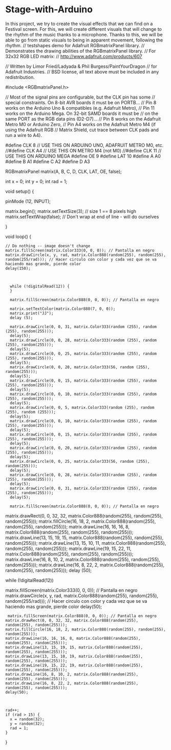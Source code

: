 # Stage-with-Arduino
In this project, we try to create the visual effects that we can find on a Festival screen.  For this, we will create different visuals that will change to the rhythm of the music thanks to a microphone. Thanks to this, we will be able to go from static visuals to being in apparent movement, following the rhythm.
// testshapes demo for Adafruit RGBmatrixPanel library.
// Demonstrates the drawing abilities of the RGBmatrixPanel library.
// For 32x32 RGB LED matrix:
// http://www.adafruit.com/products/607

// Written by Limor Fried/Ladyada & Phil Burgess/PaintYourDragon
// for Adafruit Industries.
// BSD license, all text above must be included in any redistribution.

#include <RGBmatrixPanel.h>


// Most of the signal pins are configurable, but the CLK pin has some
// special constraints.  On 8-bit AVR boards it must be on PORTB...
// Pin 8 works on the Arduino Uno & compatibles (e.g. Adafruit Metro),
// Pin 11 works on the Arduino Mega.  On 32-bit SAMD boards it must be
// on the same PORT as the RGB data pins (D2-D7)...
// Pin 8 works on the Adafruit Metro M0 or Arduino Zero,
// Pin A4 works on the Adafruit Metro M4 (if using the Adafruit RGB
// Matrix Shield, cut trace between CLK pads and run a wire to A4).

#define CLK  8   // USE THIS ON ARDUINO UNO, ADAFRUIT METRO M0, etc.
//#define CLK A4 // USE THIS ON METRO M4 (not M0)
//#define CLK 11 // USE THIS ON ARDUINO MEGA
#define OE   9
#define LAT 10
#define A   A0
#define B   A1
#define C   A2
#define D   A3

RGBmatrixPanel matrix(A, B, C, D, CLK, LAT, OE, false);

int x = 0;
int y = 0;
int rad = 1;

void setup() {

  pinMode (12, INPUT);

  matrix.begin();
  matrix.setTextSize(3);     // size 1 == 8 pixels high
  matrix.setTextWrap(false); // Don't wrap at end of line - will do ourselves
 
}

void loop() {

    // Do nothing -- image doesn't change
    matrix.fillScreen(matrix.Color333(0, 0, 0)); // Pantalla en negro
    matrix.drawCircle(x, y, rad, matrix.Color888(random(255), random(255), random(255/rad))); // Hacer circulo con color y cada vez que se va haciendo mas grande, pierde color
    delay(150);
    


      while (!digitalRead(12)) {
      }
    
      matrix.fillScreen(matrix.Color888(0, 0, 0)); // Pantalla en negro
    
      matrix.setTextColor(matrix.Color888(7, 0, 0));
      matrix.print("JJ");
      delay (5);
    
      matrix.drawCircle(0, 0, 31, matrix.Color333(random (255), random (255), random(255)));
      delay(5);
      matrix.drawCircle(0, 0, 28, matrix.Color333(random (255), random (255), random(255)));
      delay(5);
      matrix.drawCircle(0, 0, 25, matrix.Color333(random (255), random (255), random(255)));
      delay(5);
      matrix.drawCircle(0, 0, 20, matrix.Color333(56, random (255), random(255)));
      delay(5);
      matrix.drawCircle(0, 0, 15, matrix.Color333(random (255), random (255), random(255)));
      delay(5);
      matrix.drawCircle(0, 0, 10, matrix.Color333(random (255), random (255), random(255)));
      delay(5);
      matrix.drawCircle(0, 0, 5, matrix.Color333(random (255), random (255), random (255)));
      delay(5);
      matrix.drawCircle(0, 0, 10, matrix.Color333(random (255), random (255), random(255)));
      delay(5);
      matrix.drawCircle(0, 0, 15, matrix.Color333(random (255), random (255), random(255)));
      delay(5);
      matrix.drawCircle(0, 0, 20, matrix.Color333(random (255), random (255), random(255)));
      delay(5);
      matrix.drawCircle(0, 0, 25, matrix.Color333(56, random (255), random(255)));
      delay(5);
      matrix.drawCircle(0, 0, 28, matrix.Color333(random (255), random (255), random(255)));
      delay(5);
      matrix.drawCircle(0, 0, 31, matrix.Color333(random (255), random (255), random(255)));
      delay(5);

      matrix.fillScreen(matrix.Color888(0, 0, 0)); // Pantalla en negro
  matrix.drawRect(0, 0, 32, 32, matrix.Color888(random(255), random(255), random(255)));
  matrix.fillCircle(16, 18, 2, matrix.Color888(random(255), random(255), random(255)));
  matrix.drawLine(16, 16, 16, 8, matrix.Color888(random(255), random(255), random(255)));
  matrix.drawLine(13, 15, 19, 15, matrix.Color888(random(255), random(255), random(255)));
  matrix.drawLine(13, 15, 10, 11, matrix.Color888(random(255), random(255), random(255)));
  matrix.drawLine(19, 15, 22, 11, matrix.Color888(random(255), random(255), random(255)));
  matrix.drawLine(16, 8, 10, 2, matrix.Color888(random(255), random(255), random(255)));
  matrix.drawLine(16, 8, 22, 2, matrix.Color888(random(255), random(255), random(255)));
  delay (50);
  
  while (!digitalRead(12))

  matrix.fillScreen(matrix.Color333(0, 0, 0)); // Pantalla en negro
    matrix.drawCircle(x, y, rad, matrix.Color888(random(255), random(255), random(255/rad))); // Hacer circulo con color y cada vez que se va haciendo mas grande, pierde color
    delay(50);

     matrix.fillScreen(matrix.Color888(0, 0, 0)); // Pantalla en negro
    matrix.drawRect(0, 0, 32, 32, matrix.Color888(random(255), random(255), random(255))); 
    matrix.fillCircle(16, 18, 2, matrix.Color888(random(255), random(255), random(255)));
    matrix.drawLine(16, 16, 16, 8, matrix.Color888(random(255), random(255), random(255)));
    matrix.drawLine(13, 15, 19, 15, matrix.Color888(random(255), random(255), random(255)));
    matrix.drawLine(13, 15, 10, 19, matrix.Color888(random(255), random(255), random(255)));
    matrix.drawLine(19, 15, 22, 19, matrix.Color888(random(255), random(255), random(255)));
    matrix.drawLine(16, 8, 10, 2, matrix.Color888(random(255), random(255), random(255)));
    matrix.drawLine(16, 8, 22, 2, matrix.Color888(random(255), random(255), random(255)));
    delay(50);



    rad++;
    if (rad > 15) {
      x = random(32);
      y = random(32);
      rad = 1;
    }
  }
